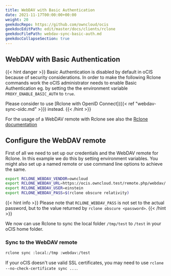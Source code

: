 ```yaml
---
title: WebDAV with Basic Authentication
date: 2021-11-17T00:00:00+00:00
weight: 20
geekdocRepo: https://github.com/owncloud/ocis
geekdocEditPath: edit/master/docs/clients/rclone
geekdocFilePath: webdav-sync-basic-auth.md
geekdocCollapseSection: true
---
```



## WebDAV with Basic Authentication

{{< hint danger >}}
Basic Authentication is disabled by default in oCIS because of security considerations. In order to make the following Rclone commands work the oCIS administrator needs to enable Basic Authentication eg. by setting the the environment variable `PROXY_ENABLE_BASIC_AUTH` to `true`. 

Please consider to use [Rclone with OpenID Connect]({{< ref "webdav-sync-oidc.md" >}}) instead.
{{< /hint >}}

For the usage of a WebDAV remote with Rclone see also the [Rclone documentation](https://rclone.org/webdav/)

## Configure the WebDAV remote

First of all we need to set up our credentials and the WebDAV remote for Rclone. In this example we do this by setting environment variables. You might also set up a named remote or use command line options to achieve the same.

``` bash
export RCLONE_WEBDAV_VENDOR=owncloud
export RCLONE_WEBDAV_URL=https://ocis.owncloud.test/remote.php/webdav/
export RCLONE_WEBDAV_USER=einstein
export RCLONE_WEBDAV_PASS=$(rclone obscure relativity)
```

{{< hint info >}}
Please note that `RCLONE_WEBDAV_PASS` is not set to the actual password, but to the value returned by `rclone obscure <password>`.
{{< /hint >}}

We now can use Rclone to sync the local folder `/tmp/test` to `/test` in your oCIS home folder.


### Sync to the WebDAV remote

``` bash
rclone sync :local:/tmp :webdav:/test
```

If your oCIS doesn't use valid SSL certificates, you may need to use `rclone --no-check-certificate sync ...`. 
